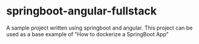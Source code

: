 # springboot-angular-fullstack
A sample project written using springboot and angular. This project can be used as a base example of "How to dockerize a SpringBoot App"

